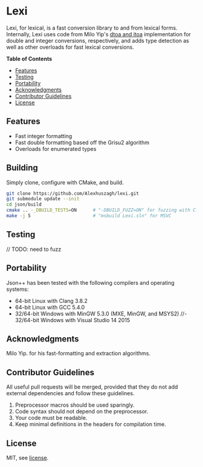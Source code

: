 Lexi
====

Lexi, for lexical, is a fast conversion library to and from lexical forms. Internally, Lexi uses code from Milo Yip's [dtoa and itoa](https://github.com/miloyip/rapidjson) implementation for double and integer conversions, respectively, and adds type detection as well as other overloads for fast lexical conversions.

**Table of Contents**

- [Features](#features)
- [Testing](#testing)
- [Portability](#portability)
- [Acknowledgments](#acknowledgements)
- [Contributor Guidelines](#contributor-guidelines)
- [License](#license)

## Features

- Fast integer formatting
- Fast double formatting based off the Grisu2 algorithm
- Overloads for enumerated types

## Building

Simply clone, configure with CMake, and build.

```bash
git clone https://github.com/Alexhuszagh/lexi.git
git submodule update --init
cd json/build
cmake .. -_DBUILD_TESTS=ON      # "-DBUILD_FUZZ=ON" for fuzzing with Clang
make -j 5                       # "msbuild Lexi.sln" for MSVC
```

## Testing

// TODO: need to fuzz

## Portability

Json++ has been tested with the following compilers and operating systems:

- 64-bit Linux with Clang 3.8.2
- 64-bit Linux with GCC 5.4.0
- 32/64-bit Windows with MinGW 5.3.0 (MXE, MinGW, and MSYS2) 
//- 32/64-bit Windows with Visual Studio 14 2015

## Acknowledgments

Milo Yip. for his fast-formatting and extraction algorithms.

## Contributor Guidelines

All useful pull requests will be merged, provided that they do not add external dependencies and follow these guidelines.

1. Preprocessor macros should be used sparingly.
2. Code syntax should not depend on the preprocessor.
3. Your code must be readable.
4. Keep minimal definitions in the headers for compilation time.

## License

MIT, see [license](LICENSE.md).

